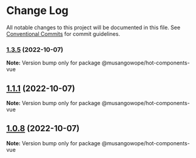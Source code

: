 # Change Log

All notable changes to this project will be documented in this file.
See [Conventional Commits](https://conventionalcommits.org) for commit guidelines.

### [1.3.5](https://github.com/musangowope/stencil-monoropo-starter/compare/v1.3.4...v1.3.5) (2022-10-07)

**Note:** Version bump only for package @musangowope/hot-components-vue





## [1.1.1](https://github.com/musangowope/stencil-monoropo-starter/compare/v1.0.7...v1.1.1) (2022-10-07)

**Note:** Version bump only for package @musangowope/hot-components-vue





## [1.0.8](https://github.com/musangowope/stencil-monoropo-starter/compare/v1.0.7...v1.0.8) (2022-10-07)

**Note:** Version bump only for package @musangowope/hot-components-vue
